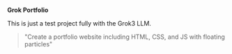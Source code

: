 **Grok Portfolio**

This is just a test project fully with the Grok3 LLM.

> "Create a portfolio website including HTML, CSS, and JS with floating particles"
